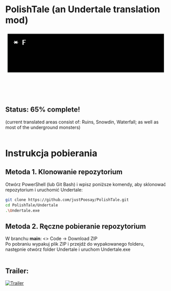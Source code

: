 # PolishTale (an Undertale translation mod)
<div style="display: flex; align-items: center;">
    <img src="./TextBoxDetermination.gif" alt="determination" style="width: 100vw;" />
</div>
<br/>
<br/>
<br/>
<br/>

## Status: 65% complete!
(current translated areas consist of: Ruins, Snowdin, Waterfall; as well as most of the underground monsters)
<br/>
<br/>

# Instrukcja pobierania

## Metoda 1.  Klonowanie repozytorium
Otwórz PowerShell (lub Git Bash) i wpisz poniższe komendy, aby sklonować repozytorium i uruchomić Undertale:

```bash
git clone https://github.com/justPoosay/PolishTale.git
cd PolishTale/Undertale
.\Undertale.exe
```

## Metoda 2.  Ręczne pobieranie repozytorium
W branchu **main**: <> Code → Download ZIP <br/>
Po pobraniu wypakuj plik ZIP i przejdź do wypakowanego folderu, następnie otwórz folder Undertale i uruchom Undertale.exe
<br/>
<br/>

## Trailer:
[![Trailer](https://img.youtube.com/vi/LdV79crBDuo/hqdefault.jpg)](https://youtu.be/LdV79crBDuo)
